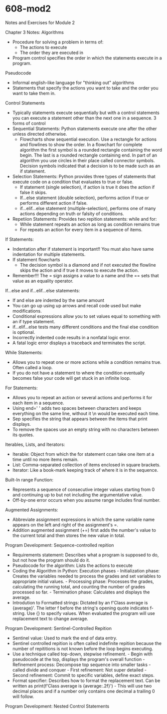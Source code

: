 # 608-mod2
Notes and Exercises for Module 2

Chapter 3 Notes: 
Algorithms
- Procedure for solving a problem in terms of:
    - The actions to execute 
    - The order they are executed in
- Program control specifies the order in which the statements execute in a program. 

Pseudocode 
- Informal english-like language for "thinking out" algorithms
- Statements that specify the actions you want to take and the order you want to take them in. 

Control Statements 
- Typically statements execute sequentially but with a control statements you can execute a statement other than the next one in a sequence. 
3 forms of control
- Sequential Statements: Python statements execute one after the other unless directed otherwise. 
    - Flowcharts show sequential execution. Use a rectangle for actions and flowlines to show the order. In a flowchart for complete algorithm the first symbol is a rounded rectangle containing the word begin. The last is a rounded rectangle containing end. In part of an algorithm you use circles in their place called connector symbols. Decision symbols indicated that a decision is to be made such as an if statement. 
- Selection Statements: Python provides three types of statements that execute code on a condition that evaluates to true or false. 
    - If statement (single selection), if action is true it does the action if false it skips. 
    - If...else statement (double selection), performs action if true or performs different action if false. 
    - if...elif...else statement (multiple-selection), performs one of many actions depending on truth or falsity of conditions. 
- Repetiion Statements: Provides two repition statements: while and for:
    - While statement repeats an action as long as condition remains true
    - For repeats an action for every item in a sequence of items. 
    
If Statements:
- Indentation after if statement is important!! You must also have same indentation for multiple statements. 
- If statement flowcharts
    - The decision symbol is a diamond and if not executed the flowline skips the action and if true it moves to execute the action. 
- Remember!!! The = sign assigns a value to a name and the == sets that value as an equality operator. 

If...else and if...elif...else statements: 
- If and else are indented by the same amount
- You can go up using up arrows and recall code used but make modifications. 
- Conditional expressions allow you to set values equal to something with an if type statement. 
- if...elif...else tests many different conditions and the final else condition is optional. 
- Incorrectly indented code results in a nonfatal logic error. 
- A fatal logic error displays a traceback and terminates the script. 

While Statements: 
- Allows you to repeat one or more actions while a condition remains true. Often called a loop. 
- If you do not have a statement to where the condition eventually becomes false your code will get stuck in an infinite loop. 

For Statements: 
- Allows you to repeat an action or several actions and performs it for each item in a sequence. 
- Using end='  ' adds two spaces between characters and keeps everything on the same line, without it \n would be executed each time. 
- Sep specifies the string that appears between the items that print displays. 
- To remove the spaces use an empty string with no characters between its quotes. 

Iterables, Lists, and Iterators: 
- Iterable: Object from which the for statement ccan take one item at a time until no more items remain. 
- List: Comma-separated collection of items enclosed in square brackets. 
- Iterator: Like a book-mark keeping track of where it is in the sequence. 

Built-In range Function:
- Represents a sequence of consecutive integer values starting from 0 and continuing up to but not including the argumentative value. 
- Off-by-one error occurs when you assume range includes final number. 

Augmented Assignments: 
- Abbreviate assignment expressions in which the same variable name appears on the left and right of the assignment's =. 
- Addition augmented assignment (+=) first adds the number's value to the current total and then stores the new value in total. 

Program Development: Sequence-controlled repition
- Requirements statement: Describes what a program is supposed to do, but not how the program should do it. 
- Pseudocode for the algorithm: Lists the actions to execute
- Coding the Algorithm in Python: Execution phases
        - Initialization phase: Creates the variables needed to process the grades and set variables to appropriate initial values.
        - Processing phase: Processes the grades, calculating the running total, and counting the number of grades processed so far. 
        - Termination phase: Calculates and displays the average. 
- Introdution to Formatted strings: Dictated by an f'Class average is {average}'. The letter f before the string's opening quote indicates f-string. Use {} to specify values. When evaluated the program will use replacement text  to change average. 

Program Development: Sentinel-Controlled Repition 
- Sentinel value: Used to mark the end of data entry. 
- Sentinel controlled repition is often called indefinite repition because the number of repititions is not known before the loop begins executing. 
- Use a technique called top-down, stepwise refinement. 
        - Begin with pseudocode at the top, displays the program's overall function
        - Refinement process: Decompose top sequence into smaller tasks - called divide and conquer 
            - First refinement: Not super detailed
            - Second refinement: Commit to specific variables, define exact steps. 
- Format specifier: Describes how to format the replacement text. Can be written as print(f'Class average is {average:.2f}')
        - This will use two decimal places and if a number only contains one decimal a trailing 0 will follow. 

Program Development: Nested Control Statements 
